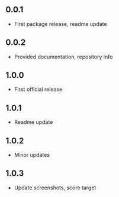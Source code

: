 ## 0.0.1

* First package release, readme update

## 0.0.2

* Provided documentation, repository info

## 1.0.0

* First official release

## 1.0.1

* Readme update

## 1.0.2

* Minor updates

## 1.0.3

* Update screenshots, score target


